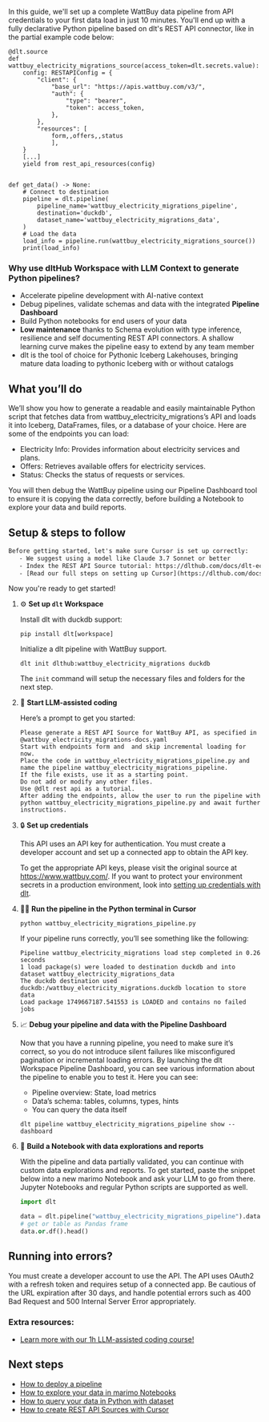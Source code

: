In this guide, we'll set up a complete WattBuy data pipeline from API credentials to your first data load in just 10 minutes. You'll end up with a fully declarative Python pipeline based on dlt's REST API connector, like in the partial example code below:

```python-outcome
@dlt.source
def wattbuy_electricity_migrations_source(access_token=dlt.secrets.value):
    config: RESTAPIConfig = {
        "client": {
            "base_url": "https://apis.wattbuy.com/v3/",
            "auth": {
                "type": "bearer",
                "token": access_token,
            },
        },
        "resources": [
            form,,offers,,status
            ],
    }
    [...]
    yield from rest_api_resources(config)


def get_data() -> None:
    # Connect to destination
    pipeline = dlt.pipeline(
        pipeline_name='wattbuy_electricity_migrations_pipeline',
        destination='duckdb',
        dataset_name='wattbuy_electricity_migrations_data', 
    )
    # Load the data
    load_info = pipeline.run(wattbuy_electricity_migrations_source())
    print(load_info) 
```

### Why use dltHub Workspace with LLM Context to generate Python pipelines?

- Accelerate pipeline development with AI-native context
- Debug pipelines, validate schemas and data with the integrated **Pipeline Dashboard**
- Build Python notebooks for end users of your data
- **Low maintenance** thanks to Schema evolution with type inference, resilience and self documenting REST API connectors. A shallow learning curve makes the pipeline easy to extend by any team member
- dlt is the tool of choice for Pythonic Iceberg Lakehouses, bringing mature data loading to pythonic Iceberg with or without catalogs

## What you’ll do

We’ll show you how to generate a readable and easily maintainable Python script that fetches data from wattbuy_electricity_migrations’s API and loads it into Iceberg, DataFrames, files, or a database of your choice. Here are some of the endpoints you can load:

- Electricity Info: Provides information about electricity services and plans.
- Offers: Retrieves available offers for electricity services.
- Status: Checks the status of requests or services.

You will then debug the WattBuy pipeline using our Pipeline Dashboard tool to ensure it is copying the data correctly, before building a Notebook to explore your data and build reports.

## Setup & steps to follow

```default
Before getting started, let's make sure Cursor is set up correctly:
   - We suggest using a model like Claude 3.7 Sonnet or better
   - Index the REST API Source tutorial: https://dlthub.com/docs/dlt-ecosystem/verified-sources/rest_api/ and add it to context as **@dlt rest api**
   - [Read our full steps on setting up Cursor](https://dlthub.com/docs/dlt-ecosystem/llm-tooling/cursor-restapi#23-configuring-cursor-with-documentation)
```

Now you're ready to get started!

1. ⚙️ **Set up `dlt` Workspace**
    
    Install dlt with duckdb support:
    ```shell
    pip install dlt[workspace]
    ```

    Initialize a dlt pipeline with WattBuy support.
    ```shell
    dlt init dlthub:wattbuy_electricity_migrations duckdb
    ```

    The `init` command will setup the necessary files and folders for the next step.
    
2. 🤠 **Start LLM-assisted coding**
    
    Here’s a prompt to get you started:
    
    ```prompt
    Please generate a REST API Source for WattBuy API, as specified in @wattbuy_electricity_migrations-docs.yaml 
    Start with endpoints form and  and skip incremental loading for now. 
    Place the code in wattbuy_electricity_migrations_pipeline.py and name the pipeline wattbuy_electricity_migrations_pipeline. 
    If the file exists, use it as a starting point. 
    Do not add or modify any other files. 
    Use @dlt rest api as a tutorial. 
    After adding the endpoints, allow the user to run the pipeline with python wattbuy_electricity_migrations_pipeline.py and await further instructions.
    ```

    
3. 🔒 **Set up credentials** 
    
    This API uses an API key for authentication. You must create a developer account and set up a connected app to obtain the API key.
    
    To get the appropriate API keys, please visit the original source at https://www.wattbuy.com/.
    If you want to protect your environment secrets in a production environment, look into [setting up credentials with dlt](https://dlthub.com/docs/walkthroughs/add_credentials).
    
4. 🏃‍♀️ **Run the pipeline in the Python terminal in Cursor**
    
    ```shell
    python wattbuy_electricity_migrations_pipeline.py
    ```
    
    If your pipeline runs correctly, you’ll see something like the following:
    
    ```shell
    Pipeline wattbuy_electricity_migrations load step completed in 0.26 seconds
    1 load package(s) were loaded to destination duckdb and into dataset wattbuy_electricity_migrations_data
    The duckdb destination used duckdb:/wattbuy_electricity_migrations.duckdb location to store data
    Load package 1749667187.541553 is LOADED and contains no failed jobs
    ```
    
5. 📈 **Debug your pipeline and data with the Pipeline Dashboard**

    Now that you have a running pipeline, you need to make sure it’s correct, so you do not introduce silent failures like misconfigured pagination or incremental loading errors. By launching the dlt Workspace Pipeline Dashboard, you can see various information about the pipeline to enable you to test it. Here you can see:
    - Pipeline overview: State, load metrics
    - Data’s schema: tables, columns, types, hints
    - You can query the data itself
    
    ```shell
    dlt pipeline wattbuy_electricity_migrations_pipeline show --dashboard
    ```
    
6. 🐍 **Build a Notebook with data explorations and reports**

    With the pipeline and data partially validated, you can continue with custom data explorations and reports. To get started, paste the snippet below into a new marimo Notebook and ask your LLM to go from there. Jupyter Notebooks and regular Python scripts are supported as well.

    
    ```python
    import dlt

   data = dlt.pipeline("wattbuy_electricity_migrations_pipeline").dataset()
   # get or table as Pandas frame
   data.or.df().head()
    ```

## Running into errors?

You must create a developer account to use the API. The API uses OAuth2 with a refresh token and requires setup of a connected app. Be cautious of the URL expiration after 30 days, and handle potential errors such as 400 Bad Request and 500 Internal Server Error appropriately.

### Extra resources:

- [Learn more with our 1h LLM-assisted coding course!](https://www.youtube.com/watch?v=GGid70rnJuM)

## Next steps

- [How to deploy a pipeline](https://dlthub.com/docs/walkthroughs/deploy-a-pipeline)
- [How to explore your data in marimo Notebooks](https://dlthub.com/docs/general-usage/dataset-access/marimo)
- [How to query your data in Python with dataset](https://dlthub.com/docs/general-usage/dataset-access/dataset)
- [How to create REST API Sources with Cursor](https://dlthub.com/docs/dlt-ecosystem/llm-tooling/cursor-restapi)